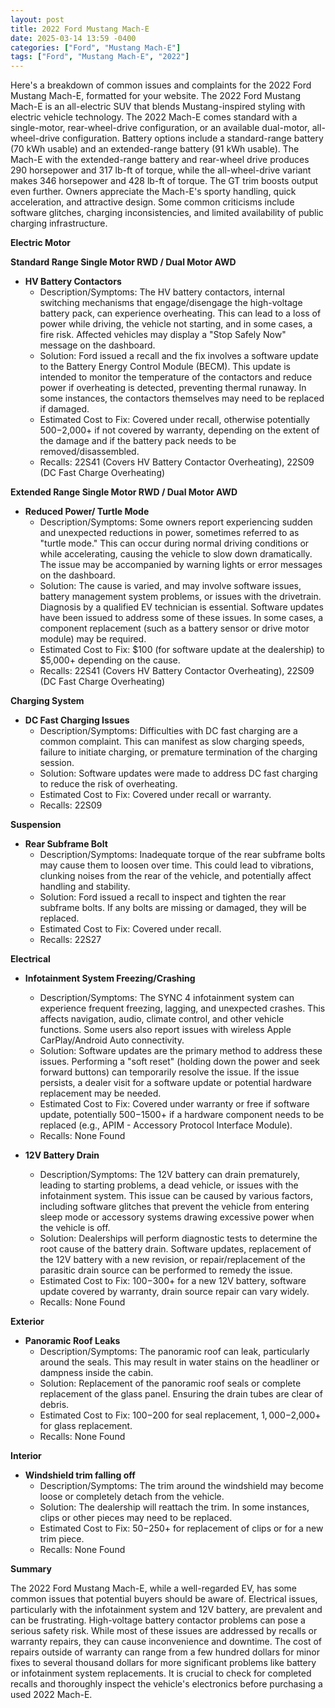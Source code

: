 ```yaml
---
layout: post
title: 2022 Ford Mustang Mach-E
date: 2025-03-14 13:59 -0400
categories: ["Ford", "Mustang Mach-E"]
tags: ["Ford", "Mustang Mach-E", "2022"]
---
```

Here's a breakdown of common issues and complaints for the 2022 Ford Mustang Mach-E, formatted for your website. The 2022 Ford Mustang Mach-E is an all-electric SUV that blends Mustang-inspired styling with electric vehicle technology. The 2022 Mach-E comes standard with a single-motor, rear-wheel-drive configuration, or an available dual-motor, all-wheel-drive configuration. Battery options include a standard-range battery (70 kWh usable) and an extended-range battery (91 kWh usable). The Mach-E with the extended-range battery and rear-wheel drive produces 290 horsepower and 317 lb-ft of torque, while the all-wheel-drive variant makes 346 horsepower and 428 lb-ft of torque. The GT trim boosts output even further. Owners appreciate the Mach-E's sporty handling, quick acceleration, and attractive design. Some common criticisms include software glitches, charging inconsistencies, and limited availability of public charging infrastructure.

**Electric Motor**

**Standard Range Single Motor RWD / Dual Motor AWD**

*   **HV Battery Contactors**
    *   Description/Symptoms: The HV battery contactors, internal switching mechanisms that engage/disengage the high-voltage battery pack, can experience overheating. This can lead to a loss of power while driving, the vehicle not starting, and in some cases, a fire risk. Affected vehicles may display a "Stop Safely Now" message on the dashboard.
    *   Solution: Ford issued a recall and the fix involves a software update to the Battery Energy Control Module (BECM). This update is intended to monitor the temperature of the contactors and reduce power if overheating is detected, preventing thermal runaway. In some instances, the contactors themselves may need to be replaced if damaged.
    *   Estimated Cost to Fix: Covered under recall, otherwise potentially $500-$2,000+ if not covered by warranty, depending on the extent of the damage and if the battery pack needs to be removed/disassembled.
    *   Recalls: 22S41 (Covers HV Battery Contactor Overheating), 22S09 (DC Fast Charge Overheating)

**Extended Range Single Motor RWD / Dual Motor AWD**

*   **Reduced Power/ Turtle Mode**
    *   Description/Symptoms: Some owners report experiencing sudden and unexpected reductions in power, sometimes referred to as "turtle mode." This can occur during normal driving conditions or while accelerating, causing the vehicle to slow down dramatically. The issue may be accompanied by warning lights or error messages on the dashboard.
    *   Solution: The cause is varied, and may involve software issues, battery management system problems, or issues with the drivetrain. Diagnosis by a qualified EV technician is essential. Software updates have been issued to address some of these issues. In some cases, a component replacement (such as a battery sensor or drive motor module) may be required.
    *   Estimated Cost to Fix: $100 (for software update at the dealership) to $5,000+ depending on the cause.
    *   Recalls: 22S41 (Covers HV Battery Contactor Overheating), 22S09 (DC Fast Charge Overheating)

**Charging System**

*   **DC Fast Charging Issues**
    *   Description/Symptoms: Difficulties with DC fast charging are a common complaint. This can manifest as slow charging speeds, failure to initiate charging, or premature termination of the charging session.
    *   Solution: Software updates were made to address DC fast charging to reduce the risk of overheating.
    *   Estimated Cost to Fix: Covered under recall or warranty.
    *   Recalls: 22S09

**Suspension**

*   **Rear Subframe Bolt**
    *   Description/Symptoms: Inadequate torque of the rear subframe bolts may cause them to loosen over time. This could lead to vibrations, clunking noises from the rear of the vehicle, and potentially affect handling and stability.
    *   Solution: Ford issued a recall to inspect and tighten the rear subframe bolts. If any bolts are missing or damaged, they will be replaced.
    *   Estimated Cost to Fix: Covered under recall.
    *   Recalls: 22S27

**Electrical**

*   **Infotainment System Freezing/Crashing**
    *   Description/Symptoms: The SYNC 4 infotainment system can experience frequent freezing, lagging, and unexpected crashes. This affects navigation, audio, climate control, and other vehicle functions. Some users also report issues with wireless Apple CarPlay/Android Auto connectivity.
    *   Solution: Software updates are the primary method to address these issues. Performing a "soft reset" (holding down the power and seek forward buttons) can temporarily resolve the issue. If the issue persists, a dealer visit for a software update or potential hardware replacement may be needed.
    *   Estimated Cost to Fix: Covered under warranty or free if software update, potentially $500-$1500+ if a hardware component needs to be replaced (e.g., APIM - Accessory Protocol Interface Module).
    *   Recalls: None Found

*   **12V Battery Drain**
    *   Description/Symptoms: The 12V battery can drain prematurely, leading to starting problems, a dead vehicle, or issues with the infotainment system. This issue can be caused by various factors, including software glitches that prevent the vehicle from entering sleep mode or accessory systems drawing excessive power when the vehicle is off.
    *   Solution: Dealerships will perform diagnostic tests to determine the root cause of the battery drain. Software updates, replacement of the 12V battery with a new revision, or repair/replacement of the parasitic drain source can be performed to remedy the issue.
    *   Estimated Cost to Fix: $100-$300+ for a new 12V battery, software update covered by warranty, drain source repair can vary widely.
    *   Recalls: None Found

**Exterior**

*   **Panoramic Roof Leaks**
    *   Description/Symptoms: The panoramic roof can leak, particularly around the seals. This may result in water stains on the headliner or dampness inside the cabin.
    *   Solution: Replacement of the panoramic roof seals or complete replacement of the glass panel. Ensuring the drain tubes are clear of debris.
    *   Estimated Cost to Fix: $100-$200 for seal replacement, $1,000-$2,000+ for glass replacement.
    *   Recalls: None Found

**Interior**

*   **Windshield trim falling off**
    *   Description/Symptoms: The trim around the windshield may become loose or completely detach from the vehicle.
    *   Solution: The dealership will reattach the trim. In some instances, clips or other pieces may need to be replaced.
    *   Estimated Cost to Fix: $50-$250+ for replacement of clips or for a new trim piece.
    *   Recalls: None Found

**Summary**

The 2022 Ford Mustang Mach-E, while a well-regarded EV, has some common issues that potential buyers should be aware of. Electrical issues, particularly with the infotainment system and 12V battery, are prevalent and can be frustrating. High-voltage battery contactor problems can pose a serious safety risk. While most of these issues are addressed by recalls or warranty repairs, they can cause inconvenience and downtime. The cost of repairs outside of warranty can range from a few hundred dollars for minor fixes to several thousand dollars for more significant problems like battery or infotainment system replacements. It is crucial to check for completed recalls and thoroughly inspect the vehicle's electronics before purchasing a used 2022 Mach-E.


